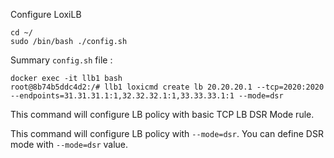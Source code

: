 
Configure LoxiLB

```
cd ~/
sudo /bin/bash ./config.sh
```

Summary `config.sh` file :
```
docker exec -it llb1 bash
root@8b74b5ddc4d2:/# llb1 loxicmd create lb 20.20.20.1 --tcp=2020:2020 --endpoints=31.31.31.1:1,32.32.32.1:1,33.33.33.1:1 --mode=dsr
```

This command will configure LB policy with basic TCP LB DSR Mode rule. 

This command will configure LB policy with `--mode=dsr`. You can define DSR mode with `--mode=dsr` value.
